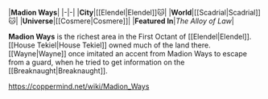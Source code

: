 |**Madion Ways**|
|-|-|
|**City**|[[Elendel\|Elendel]]🐱︎|
|**World**|[[Scadrial\|Scadrial]]🐱︎|
|**Universe**|[[Cosmere\|Cosmere]]|
|**Featured In**|*The Alloy of Law*|

**Madion Ways** is the richest area in the First Octant of [[Elendel\|Elendel]]. [[House Tekiel\|House Tekiel]] owned much of the land there.
[[Wayne\|Wayne]] once imitated an accent from Madion Ways to escape from a guard, when he tried to get information on the [[Breaknaught\|Breaknaught]].



https://coppermind.net/wiki/Madion_Ways